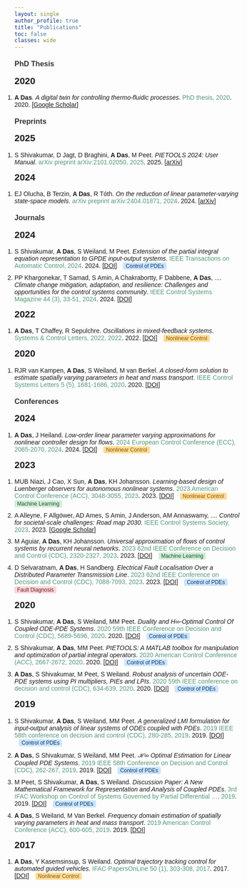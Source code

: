```yaml
---
layout: single
author_profile: true
title: "Publications"
toc: false
classes: wide
---
```


<html>
<head>
  <meta charset="UTF-8">
  <title>Amritam Das - Publication List</title>
  <style>
    body { font-family: Arial, sans-serif; margin: 0; }
    h2 { margin-top: 0; }
    h3 { margin-top: 20px; color: #333; }
    .author-highlight { font-weight: bold; }
    .title-italic { font-style: italic; }
    .venue, .year { color: #597; }
    .pub-link { color: #1A0DAB; text-decoration: none; }
    .theme-tags { margin-left: 10px; }
    .tag {
      display: inline-block;
      background: #e8eaea;
      color: #356;
      border-radius: 0.3em;
      font-size: 0.85em;
      padding: 1px 6px;
      margin-right: 4px;
      font-family: Arial, sans-serif;
    }
    .tag.nonlinear { background: #FFDD99; color: #875300; }
    .tag.pde { background: #CCE5FF; color: #003366; }
    .tag.ml { background: #D4EDDA; color: #155724; }
    .tag.fault { background: #F8D7DA; color: #721c24; }
    ol { margin-left: 0; padding-left: 0; }
    li { margin-bottom: 10px; }
  </style>
</head>
<body>

  <h3>PhD Thesis</h3>
  <h2>2020</h2>
  <ol>
    <li><span class="author-highlight">A Das</span>. <span class="title-italic">A digital twin for controlling thermo-fluidic processes</span>. <span class="venue">PhD thesis, 2020</span>. 2020. [<a href="https://scholar.google.com/citations?view_op=view_citation&hl=en&user=dZ1NkwoAAAAJ&citation_for_view=dZ1NkwoAAAAJ:Wp0gIr-vW9MC">Google Scholar</a>]</li>
  </ol>

  <h3>Preprints</h3>
  <h2>2025</h2>
  <ol>
    <li>S Shivakumar, D Jagt, D Braghini, <span class="author-highlight">A Das</span>, M Peet. <span class="title-italic">PIETOOLS 2024: User Manual</span>. <span class="venue">arXiv preprint arXiv:2101.02050, 2025</span>. 2025. [<a href="https://arxiv.org/abs/2101.02050">arXiv</a>]</li>
  </ol>

  <h2>2024</h2>
  <ol>
    <li>EJ Olucha, B Terzin, <span class="author-highlight">A Das</span>, R Tóth. <span class="title-italic">On the reduction of linear parameter-varying state-space models</span>. <span class="venue">arXiv preprint arXiv:2404.01871, 2024</span>. 2024. [<a href="https://arxiv.org/abs/2404.01871">arXiv</a>]</li>
  </ol>

  <h3>Journals</h3>
  <h2>2024</h2>
  <ol>
    <li>S Shivakumar, <span class="author-highlight">A Das</span>, S Weiland, M Peet. <span class="title-italic">Extension of the partial integral equation representation to GPDE input-output systems</span>. <span class="venue">IEEE Transactions on Automatic Control, 2024</span>. 2024. [<a href="https://doi.org/10.1109/tac.2024.XXXXXXX">DOI</a>] <span class="theme-tags"><span class="tag pde">Control of PDEs</span></span></li>
    <li>PP Khargonekar, T Samad, S Amin, A Chakrabortty, F Dabbene, <span class="author-highlight">A Das</span>, .... <span class="title-italic">Climate change mitigation, adaptation, and resilience: Challenges and opportunities for the control systems community</span>. <span class="venue">IEEE Control Systems Magazine 44 (3), 33-51, 2024</span>. 2024. [<a href="https://doi.org/10.1109/mcs.2024.3382377">DOI</a>]</li>
  </ol>

  <h2>2022</h2>
  <ol>
    <li><span class="author-highlight">A Das</span>, T Chaffey, R Sepulchre. <span class="title-italic">Oscillations in mixed-feedback systems</span>. <span class="venue">Systems & Control Letters, 2022, 2022</span>. 2022. [<a href="https://doi.org/10.1016/j.sysconle.2022.105289">DOI</a>] <span class="theme-tags"><span class="tag nonlinear">Nonlinear Control</span></span></li>
  </ol>

  <h2>2020</h2>
  <ol>
    <li>RJR van Kampen, <span class="author-highlight">A Das</span>, S Weiland, M van Berkel. <span class="title-italic">A closed-form solution to estimate spatially varying parameters in heat and mass transport</span>. <span class="venue">IEEE Control Systems Letters 5 (5), 1681-1686, 2020</span>. 2020. [<a href="https://doi.org/10.1109/lcsys.2020.XXXXXXX">DOI</a>]</li>
  </ol>

  <h3>Conferences</h3>
  <h2>2024</h2>
  <ol>
    <li><span class="author-highlight">A Das</span>, J Heiland. <span class="title-italic">Low-order linear parameter varying approximations for nonlinear controller design for flows</span>. <span class="venue">2024 European Control Conference (ECC), 2065-2070, 2024</span>. 2024. [<a href="https://doi.org/10.23919/ecc64448.2024.10591292">DOI</a>] <span class="theme-tags"><span class="tag nonlinear">Nonlinear Control</span></span></li>
  </ol>

  <h2>2023</h2>
  <ol>
    <li>MUB Niazi, J Cao, X Sun, <span class="author-highlight">A Das</span>, KH Johansson. <span class="title-italic">Learning-based design of Luenberger observers for autonomous nonlinear systems</span>. <span class="venue">2023 American Control Conference (ACC), 3048-3055, 2023</span>. 2023. [<a href="https://doi.org/10.23919/acc55779.2023.10156294">DOI</a>] <span class="theme-tags"><span class="tag nonlinear">Nonlinear Control</span> <span class="tag ml">Machine Learning</span></span></li>
    <li>A Alleyne, F Allgöwer, AD Ames, S Amin, J Anderson, AM Annaswamy, .... <span class="title-italic">Control for societal-scale challenges: Road map 2030</span>. <span class="venue">IEEE Control Systems Society, 2023</span>. 2023. [<a href="https://scholar.google.com/citations?view_op=view_citation&hl=en&user=dZ1NkwoAAAAJ&citation_for_view=dZ1NkwoAAAAJ:k_IJM867U9cC">Google Scholar</a>]</li>
    <li>M Aguiar, <span class="author-highlight">A Das</span>, KH Johansson. <span class="title-italic">Universal approximation of flows of control systems by recurrent neural networks</span>. <span class="venue">2023 62nd IEEE Conference on Decision and Control (CDC), 2320-2327, 2023</span>. 2023. [<a href="https://doi.org/10.1109/cdc49753.2023.10383457">DOI</a>] <span class="theme-tags"><span class="tag ml">Machine Learning</span></span></li>
    <li>D Selvaratnam, <span class="author-highlight">A Das</span>, H Sandberg. <span class="title-italic">Electrical Fault Localisation Over a Distributed Parameter Transmission Line</span>. <span class="venue">2023 62nd IEEE Conference on Decision and Control (CDC), 7088-7093, 2023</span>. 2023. [<a href="https://doi.org/10.1109/cdc49753.2023.10383452">DOI</a>] <span class="theme-tags"><span class="tag pde">Control of PDEs</span> <span class="tag fault">Fault Diagnosis</span></span></li>
  </ol>

  <h2>2020</h2>
  <ol>
    <li>S Shivakumar, <span class="author-highlight">A Das</span>, S Weiland, MM Peet. <span class="title-italic">Duality and H∞-Optimal Control Of Coupled ODE-PDE Systems</span>. <span class="venue">2020 59th IEEE Conference on Decision and Control (CDC), 5689-5696, 2020</span>. 2020. [<a href="https://doi.org/10.1109/cdc42340.2020.9303989">DOI</a>] <span class="theme-tags"><span class="tag pde">Control of PDEs</span></span></li>
    <li>S Shivakumar, <span class="author-highlight">A Das</span>, MM Peet. <span class="title-italic">PIETOOLS: A MATLAB toolbox for manipulation and optimization of partial integral operators</span>. <span class="venue">2020 American Control Conference (ACC), 2667-2672, 2020</span>. 2020. [<a href="https://doi.org/10.23919/acc45564.2020.9147712">DOI</a>] <span class="theme-tags"><span class="tag pde">Control of PDEs</span></span></li>
    <li><span class="author-highlight">A Das</span>, S Shivakumar, M Peet, S Weiland. <span class="title-italic">Robust analysis of uncertain ODE-PDE systems using PI multipliers, PIEs and LPIs</span>. <span class="venue">2020 59th IEEE conference on decision and control (CDC), 634-639, 2020</span>. 2020. [<a href="https://doi.org/10.1109/cdc42340.2020.9303892">DOI</a>] <span class="theme-tags"><span class="tag pde">Control of PDEs</span></span></li>
  </ol>

  <h2>2019</h2>
  <ol>
    <li>S Shivakumar, <span class="author-highlight">A Das</span>, S Weiland, MM Peet. <span class="title-italic">A generalized LMI formulation for input-output analysis of linear systems of ODEs coupled with PDEs</span>. <span class="venue">2019 IEEE 58th conference on decision and control (CDC), 280-285, 2019</span>. 2019. [<a href="https://doi.org/10.1109/cdc40024.2019.9030224">DOI</a>] <span class="theme-tags"><span class="tag pde">Control of PDEs</span></span></li>
    <li><span class="author-highlight">A Das</span>, S Shivakumar, S Weiland, MM Peet. <span class="title-italic">ℋ∞ Optimal Estimation for Linear Coupled PDE Systems</span>. <span class="venue">2019 IEEE 58th Conference on Decision and Control (CDC), 262-267, 2019</span>. 2019. [<a href="https://doi.org/10.1109/cdc40024.2019.9029595">DOI</a>] <span class="theme-tags"><span class="tag pde">Control of PDEs</span></span></li>
    <li>M Peet, S Shivakumar, <span class="author-highlight">A Das</span>, S Weiland. <span class="title-italic">Discussion Paper: A New Mathematical Framework for Representation and Analysis of Coupled PDEs</span>. <span class="venue">3rd IFAC Workshop on Control of Systems Governed by Partial Differential …, 2019</span>. 2019. [<a href="https://doi.org/10.1016/j.ifacol.2019.08.023">DOI</a>] <span class="theme-tags"><span class="tag pde">Control of PDEs</span></span></li>
    <li><span class="author-highlight">A Das</span>, S Weiland, M Van Berkel. <span class="title-italic">Frequency domain estimation of spatially varying parameters in heat and mass transport</span>. <span class="venue">2019 American Control Conference (ACC), 600-605, 2019</span>. 2019. [<a href="https://doi.org/10.23919/acc.2019.8814465">DOI</a>]</li>
  </ol>

  <h2>2017</h2>
  <ol>
    <li><span class="author-highlight">A Das</span>, Y Kasemsinsup, S Weiland. <span class="title-italic">Optimal trajectory tracking control for automated guided vehicles</span>. <span class="venue">IFAC-PapersOnLine 50 (1), 303-308, 2017</span>. 2017. [<a href="https://doi.org/10.1016/j.ifacol.2017.08.050">DOI</a>] <span class="theme-tags"><span class="tag nonlinear">Nonlinear Control</span></span></li>
  </ol>
</body>
</html>
